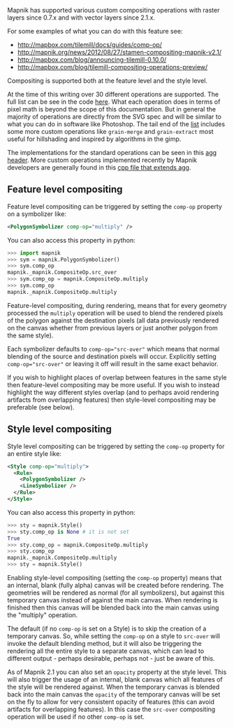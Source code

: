 Mapnik has supported various custom compositing operations with raster layers since 0.7.x and with vector layers since 2.1.x.

For some examples of what you can do with this feature see:

 - http://mapbox.com/tilemill/docs/guides/comp-op/
 - http://mapnik.org/news/2012/08/27/stamen-compositing-mapnik-v2.1/
 - http://mapbox.com/blog/announcing-tilemill-0.10.0/
 - http://mapbox.com/blog/tilemill-compositing-operations-preview/

Compositing is supported both at the feature level and the style level.

At the time of this writing over 30 different operations are supported. The full list can be see in the code [here](https://github.com/mapnik/mapnik/blob/master/include/mapnik/image_compositing.hpp#L42-79). What each operation does in terms of pixel math is beyond the scope of this documentation. But in general the majority of operations are directly from the SVG spec and will be similar to what you can do in software like Photoshop. The tail end of the [list](https://github.com/mapnik/mapnik/blob/master/include/mapnik/image_compositing.hpp#L42-79) includes some more custom operations like `grain-merge` and `grain-extract` most useful for hillshading and inspired by algorithms in the gimp.

The implementations for the standard operations can be seen in this [agg header](https://github.com/mapnik/mapnik/blob/master/deps/agg/include/agg_pixfmt_rgba.h#L228-1552). More custom operations implemented recently by Mapnik developers are generally found in this [cpp file that extends agg](https://github.com/mapnik/mapnik/blob/master/deps/agg/src/agg_pixfmt_rgba.cpp).

## Feature level compositing

Feature level compositing can be triggered by setting the `comp-op` property on a symbolizer like:

```xml
<PolygonSymbolizer comp-op="multiply" />
```

You can also access this property in python:

```python
>>> import mapnik
>>> sym = mapnik.PolygonSymbolizer()
>>> sym.comp_op
mapnik._mapnik.CompositeOp.src_over
>>> sym.comp_op = mapnik.CompositeOp.multiply
>>> sym.comp_op
mapnik._mapnik.CompositeOp.multiply
```

Feature-level compositing, during rendering, means that for every geometry processed the `multiply` operation will be used to blend the rendered pixels of the polygon against the destination pixels (all data previously rendered on the canvas whether from previous layers or just another polygon from the same style).

Each symbolizer defaults to `comp-op="src-over"` which means that normal blending of the source and destination pixels will occur. Explicitly setting `comp-op="src-over"` or leaving it off will result in the same exact behavior.

If you wish to highlight places of overlap between features in the same style then feature-level compositing may be more useful. If you wish to instead highlight the way different styles overlap (and to perhaps avoid rendering artifacts from overlapping features) then style-level compositing may be preferable (see below).

## Style level compositing

Style level compositing can be triggered by setting the `comp-op` property for an entire style like:

```xml
<Style comp-op="multiply">
  <Rule>
    <PolygonSymbolizer />
    <LineSymbolizer />
  </Rule>
</Style>
```

You can also access this property in python:

```python
>>> sty = mapnik.Style()
>>> sty.comp_op is None # it is not set
True
>>> sty.comp_op = mapnik.CompositeOp.multiply
>>> sty.comp_op
mapnik._mapnik.CompositeOp.multiply
>>> sty = mapnik.Style()
```

Enabling style-level compositing (setting the `comp-op` property) means that an internal, blank (fully alpha) canvas will be created before rendering. The geometries will be rendered as normal (for all symbolizers), but against this temporary canvas instead of against the main canvas. When rendering is finished then this canvas will be blended back into the main canvas using the "multiply" operation.

The default (if no `comp-op` is set on a Style) is to skip the creation of a temporary canvas. So, while setting the `comp-op` on a style to `src-over` will invoke the default blending method, but it will also be triggering the rendering all the entire style to a separate canvas, which can lead to different output - perhaps desirable, perhaps not - just be aware of this.

As of Mapnik 2.1 you can also set an `opacity` property at the style level. This will also trigger the usage of an internal, blank canvas which all features of the style will be rendered against. When the temporary canvas is blended back into the main canvas the `opacity` of the temporary canvas will be set on the fly to allow for very consistent opacity of features (this can avoid artifacts for overlapping features). In this case the `src-over` compositing operation will be used if no other `comp-op` is set.